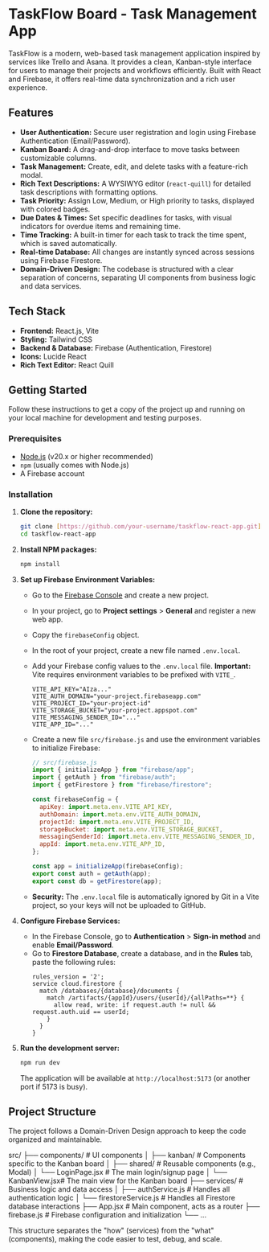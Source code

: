 # TaskFlow Board - Task Management App

TaskFlow is a modern, web-based task management application inspired by services like Trello and Asana. It provides a clean, Kanban-style interface for users to manage their projects and workflows efficiently. Built with React and Firebase, it offers real-time data synchronization and a rich user experience.

## Features

- **User Authentication:** Secure user registration and login using Firebase Authentication (Email/Password).
- **Kanban Board:** A drag-and-drop interface to move tasks between customizable columns.
- **Task Management:** Create, edit, and delete tasks with a feature-rich modal.
- **Rich Text Descriptions:** A WYSIWYG editor (`react-quill`) for detailed task descriptions with formatting options.
- **Task Priority:** Assign Low, Medium, or High priority to tasks, displayed with colored badges.
- **Due Dates & Times:** Set specific deadlines for tasks, with visual indicators for overdue items and remaining time.
- **Time Tracking:** A built-in timer for each task to track the time spent, which is saved automatically.
- **Real-time Database:** All changes are instantly synced across sessions using Firebase Firestore.
- **Domain-Driven Design:** The codebase is structured with a clear separation of concerns, separating UI components from business logic and data services.

## Tech Stack

- **Frontend:** React.js, Vite
- **Styling:** Tailwind CSS
- **Backend & Database:** Firebase (Authentication, Firestore)
- **Icons:** Lucide React
- **Rich Text Editor:** React Quill

## Getting Started

Follow these instructions to get a copy of the project up and running on your local machine for development and testing purposes.

### Prerequisites

- [Node.js](https://nodejs.org/) (v20.x or higher recommended)
- `npm` (usually comes with Node.js)
- A Firebase account

### Installation

1.  **Clone the repository:**

    ```bash
    git clone [https://github.com/your-username/taskflow-react-app.git](https://github.com/your-username/taskflow-react-app.git)
    cd taskflow-react-app
    ```

2.  **Install NPM packages:**

    ```bash
    npm install
    ```

3.  **Set up Firebase Environment Variables:**

    - Go to the [Firebase Console](https://console.firebase.google.com/) and create a new project.
    - In your project, go to **Project settings** > **General** and register a new web app.
    - Copy the `firebaseConfig` object.
    - In the root of your project, create a new file named `.env.local`.
    - Add your Firebase config values to the `.env.local` file. **Important:** Vite requires environment variables to be prefixed with `VITE_`.
      ```
      VITE_API_KEY="AIza..."
      VITE_AUTH_DOMAIN="your-project.firebaseapp.com"
      VITE_PROJECT_ID="your-project-id"
      VITE_STORAGE_BUCKET="your-project.appspot.com"
      VITE_MESSAGING_SENDER_ID="..."
      VITE_APP_ID="..."
      ```
    - Create a new file `src/firebase.js` and use the environment variables to initialize Firebase:

      ```javascript
      // src/firebase.js
      import { initializeApp } from "firebase/app";
      import { getAuth } from "firebase/auth";
      import { getFirestore } from "firebase/firestore";

      const firebaseConfig = {
        apiKey: import.meta.env.VITE_API_KEY,
        authDomain: import.meta.env.VITE_AUTH_DOMAIN,
        projectId: import.meta.env.VITE_PROJECT_ID,
        storageBucket: import.meta.env.VITE_STORAGE_BUCKET,
        messagingSenderId: import.meta.env.VITE_MESSAGING_SENDER_ID,
        appId: import.meta.env.VITE_APP_ID,
      };

      const app = initializeApp(firebaseConfig);
      export const auth = getAuth(app);
      export const db = getFirestore(app);
      ```

    - **Security:** The `.env.local` file is automatically ignored by Git in a Vite project, so your keys will not be uploaded to GitHub.

4.  **Configure Firebase Services:**

    - In the Firebase Console, go to **Authentication** > **Sign-in method** and enable **Email/Password**.
    - Go to **Firestore Database**, create a database, and in the **Rules** tab, paste the following rules:
      ```
      rules_version = '2';
      service cloud.firestore {
        match /databases/{database}/documents {
          match /artifacts/{appId}/users/{userId}/{allPaths=**} {
            allow read, write: if request.auth != null && request.auth.uid == userId;
          }
        }
      }
      ```

5.  **Run the development server:**
    ```bash
    npm run dev
    ```
    The application will be available at `http://localhost:5173` (or another port if 5173 is busy).

## Project Structure

The project follows a Domain-Driven Design approach to keep the code organized and maintainable.

src/
├── components/ # UI components
│ ├── kanban/ # Components specific to the Kanban board
│ ├── shared/ # Reusable components (e.g., Modal)
│ └── LoginPage.jsx # The main login/signup page
│ └── KanbanView.jsx# The main view for the Kanban board
├── services/ # Business logic and data access
│ ├── authService.js # Handles all authentication logic
│ └── firestoreService.js # Handles all Firestore database interactions
├── App.jsx # Main component, acts as a router
├── firebase.js # Firebase configuration and initialization
└── ...

This structure separates the "how" (services) from the "what" (components), making the code easier to test, debug, and scale.
